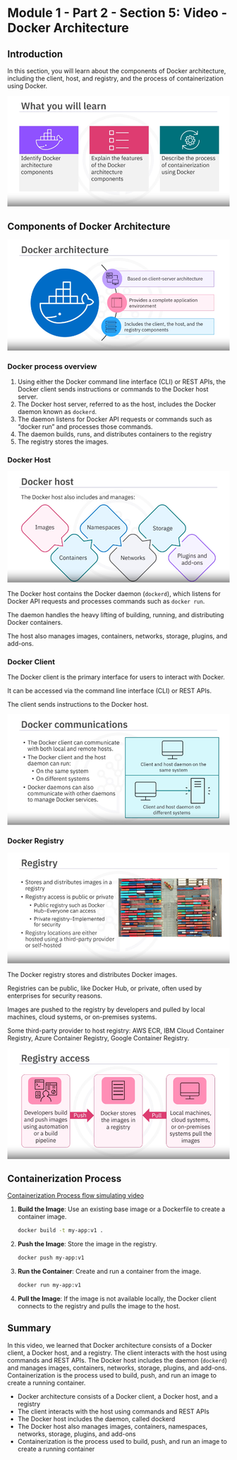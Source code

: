# Module 1 - Part 2 - Section 5: Video - Docker Architecture

## Introduction

In this section, you will learn about the components of Docker architecture, including the client, host, and registry, and the process of containerization using Docker.

![x](resources/05/img-01_agenda.png)

## Components of Docker Architecture

![x](resources/05/img-02_docker-architecture.png) 

### Docker process overview

1.	Using either the Docker command line interface (CLI) or REST APIs, the Docker client sends instructions or commands to the Docker host server.
2.	The Docker host server, referred to as the host, includes the Docker daemon known as `dockerd`.
3.	The daemon listens for Docker API requests or commands such as “docker run” and processes those commands.
4.	The daemon builds, runs, and distributes containers to the registry
5.	The registry stores the images.

### Docker Host

![x](resources/05/img-03_docker-host.png)

The Docker host contains the Docker daemon (`dockerd`), which listens for Docker API requests and processes commands such as `docker run`.

The daemon handles the heavy lifting of building, running, and distributing Docker containers.

The host also manages images, containers, networks, storage, plugins, and add-ons.

### Docker Client

The Docker client is the primary interface for users to interact with Docker.

It can be accessed via the command line interface (CLI) or REST APIs.

The client sends instructions to the Docker host.

![x](resources/05/img-04_docker-communications.png)

### Docker Registry

![x](resources/05/img-05_docker-registry.png)

The Docker registry stores and distributes Docker images.

Registries can be public, like Docker Hub, or private, often used by enterprises for security reasons.

Images are pushed to the registry by developers and pulled by local machines, cloud systems, or on-premises systems.

Some third-party provider to host registry: AWS ECR, IBM Cloud Container Registry, Azure Container Registry, Google Container Registry.

![x](resources/05/img-06-docker-registry-access.png)

## Containerization Process

[Containerization Process flow simulating video](resources/05/docker-architecture_containerization-process-flow.mp4)

1. **Build the Image**: Use an existing base image or a Dockerfile to create a container image.
    ```sh
    docker build -t my-app:v1 .
    ```
2. **Push the Image**: Store the image in the registry.
    ```sh
    docker push my-app:v1
    ```
3. **Run the Container**: Create and run a container from the image.
    ```sh
    docker run my-app:v1
    ```
4. **Pull the Image**: If the image is not available locally, the Docker client connects to the registry and pulls the image to the host.

## Summary

In this video, we learned that Docker architecture consists of a Docker client, a Docker host, and a registry. The client interacts with the host using commands and REST APIs. The Docker host includes the daemon (`dockerd`) and manages images, containers, networks, storage, plugins, and add-ons. Containerization is the process used to build, push, and run an image to create a running container.

- Docker architecture consists of a Docker client, a Docker host, and a registry
- The client interacts with the host using commands and REST APIs
- The Docker host includes the daemon, called dockerd
- The Docker host also manages images, containers, namespaces, networks, storage, plugins, and add-ons
- Containerization is the process used to build, push, and run an image to create a running container

